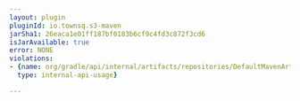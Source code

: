 ```yaml
---
layout: plugin
pluginId: io.townsq.s3-maven
jarSha1: 26eaca1e01ff187bf0183b6cf9c4fd3c872f3cd6
isJarAvailable: true
error: NONE
violations:
- {name: org/gradle/api/internal/artifacts/repositories/DefaultMavenArtifactRepository,
  type: internal-api-usage}

---
```

